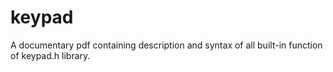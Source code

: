 # keypad
A documentary pdf containing description and syntax of all built-in function of keypad.h library. 
